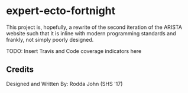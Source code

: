 # expert-ecto-fortnight
This project is, hopefully, a rewrite of the second iteration of the ARISTA website such that it is inline with modern programming standards and frankly, not simply poorly designed.

TODO: Insert Travis and Code coverage indicators here

## Credits
Designed and Written By: Rodda John (SHS '17)